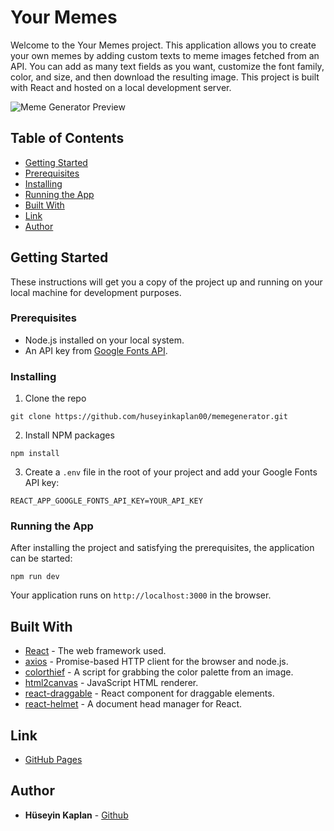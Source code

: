 # Your Memes

Welcome to the Your Memes project. This application allows you to create your own memes by adding custom texts to meme images fetched from an API. You can add as many text fields as you want, customize the font family, color, and size, and then download the resulting image. This project is built with React and hosted on a local development server.

![Meme Generator Preview](./memeGenerator/public/memeGeneratorGif.gif)

## Table of Contents 

- [Getting Started](#getting-started)
- [Prerequisites](#prerequisites)
- [Installing](#installing)
- [Running the App](#running-the-app)
- [Built With](#built-with)
- [Link](#link)
- [Author](#author)

## Getting Started

These instructions will get you a copy of the project up and running on your local machine for development purposes.

### Prerequisites

- Node.js installed on your local system.
- An API key from [Google Fonts API](https://developers.google.com/fonts/docs/getting_started).

### Installing

1. Clone the repo

```
git clone https://github.com/huseyinkaplan00/memegenerator.git
```

2. Install NPM packages

```
npm install
```

3. Create a `.env` file in the root of your project and add your Google Fonts API key:

```
REACT_APP_GOOGLE_FONTS_API_KEY=YOUR_API_KEY
```

### Running the App

After installing the project and satisfying the prerequisites, the application can be started:

```
npm run dev
```

Your application runs on `http://localhost:3000` in the browser.

## Built With

- [React](https://reactjs.org/) - The web framework used.
- [axios](https://axios-http.com/) - Promise-based HTTP client for the browser and node.js.
- [colorthief](https://lokeshdhakar.com/projects/color-thief/) - A script for grabbing the color palette from an image.
- [html2canvas](https://html2canvas.hertzen.com/) - JavaScript HTML renderer.
- [react-draggable](https://www.npmjs.com/package/react-draggable) - React component for draggable elements.
- [react-helmet](https://www.npmjs.com/package/react-helmet) - A document head manager for React.

## Link

-  [GitHub Pages](https://huseyinkaplan00.github.io/memeGenerator/)

## Author

- **Hüseyin Kaplan** - [Github](https://github.com/huseyinkaplan00/)

